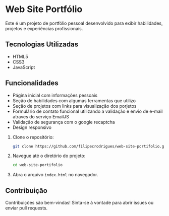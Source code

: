 # Web Site Portfólio

Este é um projeto de portfólio pessoal desenvolvido para exibir habilidades, projetos e experiências profissionais.

## Tecnologias Utilizadas

- HTML5
- CSS3
- JavaScript


## Funcionalidades

- Página inicial com informações pessoais
- Seção de habilidades com algumas ferramentas que utilizo
- Seção de projetos com links para visualização dos porjetos
- Formulário de contato funcional utilizando a validação e envio de e-mail atraves do serviço EmailJS
- Validação de segurança com o google recaptcha 
- Design responsivo


1. Clone o repositório:
    ```bash
    git clone https://github.com/filipecrodrigues/web-site-portifolio.git
    ```
2. Navegue até o diretório do projeto:
    ```bash
    cd web-site-portifolio
    ```
3. Abra o arquivo `index.html` no navegador.

## Contribuição

Contribuições são bem-vindas! Sinta-se à vontade para abrir issues ou enviar pull requests.


